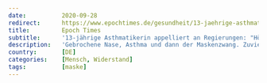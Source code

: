 ```yaml
---
date:          2020-09-28
redirect:      https://www.epochtimes.de/gesundheit/13-jaehrige-asthmatikerin-appelliert-an-regierungen-hoert-auf-damit-ihr-zerstoert-menschenleben-a3345063.html
title:         Epoch Times
subtitle:      '13-jährige Asthmatikerin appelliert an Regierungen: "Hört auf damit! Ihr zerstört Menschenleben"'
description:   'Gebrochene Nase, Asthma und dann der Maskenzwang. Zuviel für Sarah und ihre Mutter. Seit Beginn ihres "persönlichen Lockdowns" stehen sie täglich Situationen gegenüber, die sie zweifeln lassen an den verhängten Maßnahmen im Rahmen der Corona-Politik.'
country:       [DE]
categories:    [Mensch, Widerstand]
tags:          [maske]
---
```

